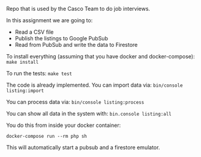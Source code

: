 Repo that is used by the Casco Team to do job interviews.

In this assignment we are going to:
- Read a CSV file
- Publish the listings to Google PubSub
- Read from PubSub and write the data to Firestore

To install everything (assuming that you have docker and docker-compose):
`make install`

To run the tests:
`make test`

The code is already implemented. You can import data via:
`bin/console listing:import`

You can process data via:
`bin/console listing:process`

You can show all data in the system with:
`bin.console listing:all`

You do this from inside your docker container:

`docker-compose run --rm php sh`

This will automatically start a pubsub and a firestore emulator.
